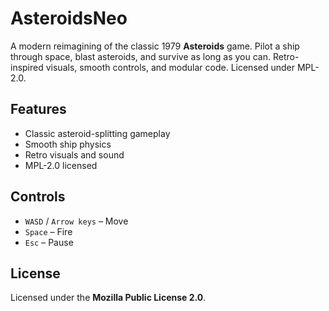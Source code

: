 # AsteroidsNeo
A modern reimagining of the classic 1979 **Asteroids** game. Pilot a ship through space, blast asteroids, and survive as long as you can. Retro-inspired visuals, smooth controls, and modular code. Licensed under MPL-2.0.

## Features
- Classic asteroid-splitting gameplay
- Smooth ship physics
- Retro visuals and sound
- MPL-2.0 licensed

## Controls
- `WASD` / `Arrow keys` – Move
- `Space` – Fire
- `Esc` – Pause

## License
Licensed under the **Mozilla Public License 2.0**.
